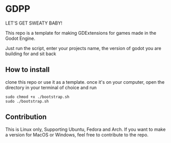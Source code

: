 # GDPP
LET'S GET SWEATY BABY!

This repo is a template for making GDExtensions for games made in the Godot Engine.

Just run the script, enter your projects name, the version of godot you are building for and sit back

## How to install
clone this repo or use it as a template.
once it's on your computer, open the directory in your terminal of choice and run

``` shell
sudo chmod +x ./bootstrap.sh
sudo ./bootstrap.sh
```


## Contribution
This is Linux only, Supporting Ubuntu, Fedora and Arch. If you want to make a version for MacOS or Windows, feel free to contribute to the repo.
